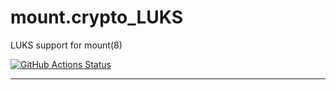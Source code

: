 # mount.crypto_LUKS

LUKS support for mount(8)

[![GitHub Actions Status](https://github.com/mliszcz/mount.crypto_LUKS/actions/workflows/test.yml/badge.svg)](https://github.com/mliszcz/mount.crypto_LUKS/actions)

---
